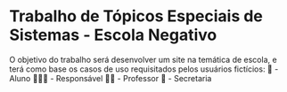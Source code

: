 # Trabalho de Tópicos Especiais de Sistemas - Escola Negativo

O objetivo do trabalho será desenvolver um site na temática de escola, e terá como base os casos de uso requisitados pelos usuários fictícios:
🧒 - Aluno
👨‍👩‍👦 - Responsável
👨‍🏫 - Professor
🏫 - Secretaria
